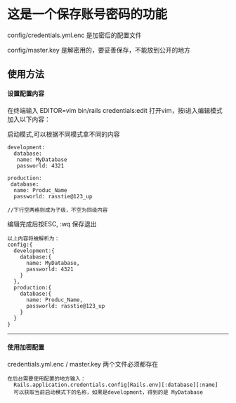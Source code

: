 # 这是一个保存账号密码的功能

config/credentials.yml.enc 是加密后的配置文件

config/master.key 是解密用的，要妥善保存，不能放到公开的地方

## 使用方法

#### 设置配置内容

  在终端输入 EDITOR=vim bin/rails credentials:edit 打开vim，按i进入编辑模式
  加入以下内容：
  
  启动模式,可以根据不同模式拿不同的内容
  
    development:
      database:
       name: MyDatabase
       passworld: 4321

    production:
     database:
      name: Produc_Name
      passworld: rasstie@123_up

    //下行空两格则成为子级，不空为同级内容
  
  编辑完成后按ESC, :wq 保存退出
  
    以上内容将被解析为：
    config:{
      development:{
        database:{
          name: MyDatabase,
          passworld: 4321
        }
      },
      production:{
        database:{
          name: Produc_Name,
          passworld: rasstie@123_up
        }
      }
    }
  
---

#### 使用加密配置

credentials.yml.enc / master.key 两个文件必须都存在

    在后台需要使用配置的地方输入：
      Rails.application.credentials.config[Rails.env][:database][:name] 
      可以获取当前启动模式下的名称，如果是development，得到的是 MyDatabase
    
